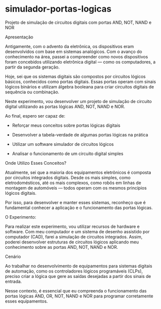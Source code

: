 # simulador-portas-logicas
Projeto de simulação de circuitos digitais com portas AND, NOT, NAND e NOR

Apresentação

Antigamente, com o advento da eletrônica, os dispositivos eram desenvolvidos com base em sistemas analógicos. Com o avanço do conhecimento na área, passei a compreender como novos dispositivos foram concebidos utilizando eletrônica digital — como os computadores, a partir da segunda geração.

Hoje, sei que os sistemas digitais são compostos por circuitos lógicos básicos, conhecidos como portas digitais. Essas portas operam com sinais lógicos binários e utilizam álgebra booleana para criar circuitos digitais de sequência ou combinação.

Neste experimento, vou desenvolver um projeto de simulação de circuito digital utilizando as portas lógicas AND, NOT, NAND e NOR.

Ao final, espero ser capaz de:

- Reforçar meus conceitos sobre portas lógicas digitais

- Desenvolver a tabela-verdade de algumas portas lógicas na prática

- Utilizar um software simulador de circuitos lógicos

- Analisar o funcionamento de um circuito digital simples

Onde Utilizo Esses Conceitos?

Atualmente, sei que a maioria dos equipamentos eletrônicos é composta por circuitos integrados digitais. Desde os mais simples, como eletrodomésticos, até os mais complexos, como robôs em linhas de montagem de automóveis — todos operam com os mesmos princípios lógicos digitais.

Por isso, para desenvolver e manter esses sistemas, reconheço que é fundamental conhecer a aplicação e o funcionamento das portas lógicas.

O Experimento:

Para realizar este experimento, vou utilizar recursos de hardware e software. Com meu computador e um sistema de desenho assistido por computador (CAD), farei a simulação de circuitos integrados. Assim, poderei desenvolver estruturas de circuitos lógicos aplicando meu conhecimento sobre as portas AND, NOT, NAND e NOR.

Cenário

Ao trabalhar no desenvolvimento de equipamentos para sistemas digitais de automação, como os controladores lógicos programáveis (CLPs), preciso criar a lógica que gere as saídas desejadas a partir dos sinais de entrada.

Nesse contexto, é essencial que eu compreenda o funcionamento das portas lógicas AND, OR, NOT, NAND e NOR para programar corretamente esses equipamentos.
